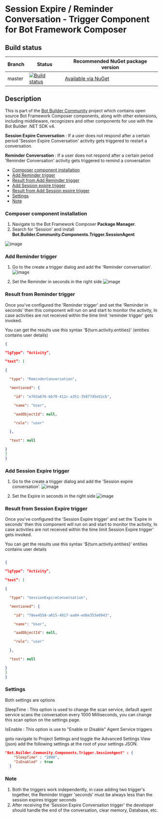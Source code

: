 # Session Expire / Reminder Conversation - Trigger Component for Bot Framework Composer

## Build status
| Branch | Status | Recommended NuGet package version |
| ------ | ------ | ------ |
| master | [![Build status](https://ci.appveyor.com/api/projects/status/b9123gl3kih8x9cb?svg=true)](https://ci.appveyor.com/project/garypretty/botbuilder-community) | [Available via NuGet](https://www.nuget.org/packages/Bot.Builder.Community.Components.Trigger.ConversationExpire/) |

## Description

This is part of the [Bot Builder Community](https://github.com/botbuildercommunity) project which contains open source Bot Framework Composer components, along with other extensions, including middleware, recognizers and other components for use with the Bot Builder .NET SDK v4.

**Session Expire Conversation** : If a user does not respond after a certain period 'Session Expire Conversation' activity gets triggered to restart a conversation.

**Reminder Conversation** : If a user does not respond after a certain period 'Reminder Conversation' activity gets triggered to remind a conversation


* [Composer component installation](#composer-component-installation)
* [Add Reminder trigger](#Add-Reminder-trigger)
* [Result from Add Reminder trigger](#result-from-expire-conversation)
* [Add Session expire trigger](#Add-Session-Expire-trigger)
* [Result from Add Session expire trigger](#result-from-Session-expire-conversation)
* [Settings](#Settings)
* [Note](#Note)


### Composer component installation

1. Navigate to the Bot Framework Composer **Package Manager**.
2. Search for 'Session' and install **Bot.Builder.Community.Components.Trigger.SessionAgent**

![image](https://user-images.githubusercontent.com/16264167/178138577-0d81798a-2b55-4efa-a394-60221858a42a.png)


### Add Reminder trigger
1. Go to the create a trigger dialog and add the 'Reminder conversation'.
![image](https://user-images.githubusercontent.com/16264167/178139209-3a62181d-935c-4d16-9688-882d9c8e9e78.png)



2. Set the Reminder in seconds in the right side 
![image](https://user-images.githubusercontent.com/16264167/178138798-25aedf1f-434a-4b0a-ae91-84ec815b723e.png)


### Result from Reminder trigger
Once you've configured the 'Reminder trigger' and set the 'Reminder in seconds' then this component will run on and start to monitor the activity, In case activities are not received within the time limit 'reminder trigger' gets invoked.

You can get the results use this syntax '${turn.activity.entities}'  (entities contains user details)

```json
{

“lgType”: “Activity”,

“text”: [

{

  "type": "ReminderConversation",

  "mentioned": {

    "id": "e765a676-bb70-412c-a351-3587745e52cb",

    "name": "User",

    "aadObjectId": null,

    "role": "user"

  },

  "text": null

}
]
}
```

### Add Session Expire trigger

1. Go to the create a trigger dialog and add the 'Session expire conversation'.
![image](https://user-images.githubusercontent.com/16264167/178139106-bb1b104e-65af-47b3-9fe2-73f7689183cb.png)


2. Set the Expire in seconds in the right side
![image](https://user-images.githubusercontent.com/16264167/178139139-62ef98e3-f45c-4513-9909-f0b5ff32fef0.png)


### Result from Session Expire trigger 
Once you've configured the 'Session Expire trigger' and set the 'Expire in seconds' then this component will run on and start to monitor the activity, In case activities are not received within the time limit Session Expire trigger' gets invoked.

You can get the results use this syntax '${turn.activity.entities}'
entities contains user details

```json

{

“lgType”: “Activity”,

“text”: [

{

  "type": "SessionExpireConversation",

  "mentioned": {

    "id": "78ee4558-a015-4817-aa04-ed6e353e0943",

    "name": "User",

    "aadObjectId": null,

    "role": "user"

  },

  "text": null

}
]
}

```

### Settings

Both settings are options  

SleepTime : This option is used to change the scan service, default agent service scans the conversation every 1000 Milliseconds, you can change this scan option on the settings page.

IsEnable : This option is use to "Enable or Disable" Agent Service triggers 

goto navigate to Project Settings and toggle the Advanced Settings View (json) add the following settings at the root of your settings JSON.

```json
"Bot.Builder.Community.Components.Trigger.SessionAgent" : {
    "SleepTime" : "2000",
    "IsEnabled" : true
  }
```
### Note
1. Both the triggers work independently, in case adding two trigger's together, the Reminder trigger 'seconds' must be always less than the session expires trigger seconds
2. After receiving the 'Session Expire Conversation trigger' the developer should handle the end of the conversation, clear memory, Database, etc.
